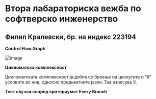 # Втора лабараториска вежба по софтверско инженерство
## Филип Кралевски, бр. на индекс 223194

**Control Flow Graph**

![image](https://github.com/KFilip123/SI_2024_lab2_223194/assets/167019790/1fb13730-3b21-4a9a-a2db-78663577bb7e)

**Цикломатска комплексност**

Цикломатската комплексност ја добив со броење на циклусите и "if" условите во нив, односно предикатните јазли. Таа изнесува 9.

**Тест случаи според критериумот Every Branch**




